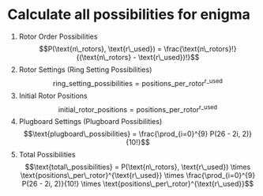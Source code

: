 # Calculate all possibilities for enigma

1. Rotor Order Possibilities
$$P(\text{n\_rotors}, \text{r\_used}) = \frac{\text{n\_rotors}!}{(\text{n\_rotors} - \text{r\_used})!}$$
2. Rotor Settings (Ring Setting Possibilities)
$$\text{ring\_setting\_possibilities} = \text{positions\_per\_rotor}^{\text{r\_used}}$$
3. Initial Rotor Positions
$$\text{initial\_rotor\_positions} = \text{positions\_per\_rotor}^{\text{r\_used}}$$
4. Plugboard Settings (Plugboard Possibilities)
$$\text{plugboard\_possibilities} = \frac{\prod_{i=0}^{9} P(26 - 2i, 2)}{10!}$$
5. Total Possibilities
$$\text{total\_possibilities} = P(\text{n\_rotors}, \text{r\_used}) \times \text{positions\_per\_rotor}^{\text{r\_used}} \times \frac{\prod_{i=0}^{9} P(26 - 2i, 2)}{10!} \times \text{positions\_per\_rotor}^{\text{r\_used}}$$
